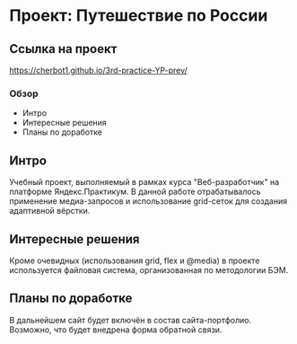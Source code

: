 # Проект: Путешествие по России

## Ссылка на проект

https://cherbot1.github.io/3rd-practice-YP-prev/

### Обзор
* Интро
* Интересные решения
* Планы по доработке

## Интро

Учебный проект, выполняемый в рамках курса "Веб-разработчик" на платформе Яндекс.Практикум. В данной работе
отрабатывалось применение медиа-запросов и использование grid-сеток для создания адаптивной вёрстки. 

## Интересные решения

Кроме очевидных (использования grid, flex и @media) в проекте используется файловая система, организованная по 
методологии БЭМ. 

## Планы по доработке

В дальнейшем сайт будет включён в состав сайта-портфолио. Возможно, что будет внедрена форма обратной связи.
